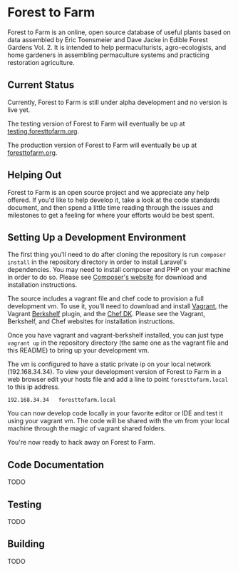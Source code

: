 # Forest to Farm

Forest to Farm is an online, open source database of useful plants based on
data assembled by Eric Toensmeier and Dave Jacke in Edible Forest Gardens 
Vol. 2.  It is intended to help permaculturists, agro-ecologists, and home
gardeners in assembling permaculture systems and practicing restoration
agriculture. 

## Current Status

Currently, Forest to Farm is still under alpha development and no version is live yet.

The testing version of Forest to Farm will eventually be up at [testing.foresttofarm.org](http://testing.foresttofarm.org).

The production version of Forest to Farm will eventually be up at
[foresttofarm.org](http://foresttofarm.org).

## Helping Out

Forest to Farm is an open source project and we appreciate any help offered. If
you'd like to help develop it, take a look at the code standards document, and
then spend a little time reading through the issues and milestones to get a
feeling for where your efforts would be best spent.  

## Setting Up a Development Environment 

The first thing you'll need to do after cloning the repository is 
run ``composer install`` in the repository directory in order to install
Laravel's dependencies.  You may need to install composer and PHP on your
machine in order to do so.  Please see [Composer's
website](https://getcomposer.org/) for download and installation instructions.

The source includes a vagrant file and chef code to provision a full
development vm.  To use it, you'll need to download and install
[Vagrant](https://www.vagrantup.com/), the Vagrant
[Berkshelf](http://berkshelf.com/) plugin, and the [Chef
DK](https://www.chef.io/). Please see the Vagrant, Berkshelf, and Chef websites
for installation instructions. 

Once you have vagrant and vagrant-berkshelf installed, you can just 
type ``vagrant up`` in the repository directory (the same one as the vagrant file
and this README) to bring up your development vm.  

The vm is configured to have a static private ip on your local network
(192.168.34.34).  To view your development version of Forest to Farm in a web
browser edit your hosts file and add a line to point ``foresttofarm.local`` to 
this ip address.

```
192.168.34.34   foresttofarm.local
```

You can now develop code locally in your favorite editor or IDE and test it
using your vagrant vm.  The code will be shared with the vm from your local
machine through the magic of vagrant shared folders.


You're now ready to hack away on Forest to Farm.

## Code Documentation

TODO

## Testing

TODO

## Building

TODO

